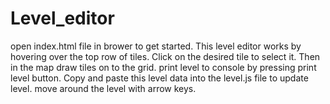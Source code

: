 # Level_editor

open index.html file in brower to get started. This level editor works by hovering over the top row of tiles. Click on the desired tile to select it. Then in the map draw tiles on to the grid. print level to console by pressing print level button. Copy and paste this level data into the level.js file to update level. move around the level with arrow keys.
